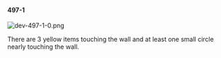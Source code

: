 #### 497-1
![dev-497-1-0.png](https://github.com/lil-lab/nlvr/raw/master/nlvr/dev/images/0/dev-497-1-0.png "dev-497-1-0.png")

There are 3 yellow items touching the wall and at least one small circle nearly touching the wall.